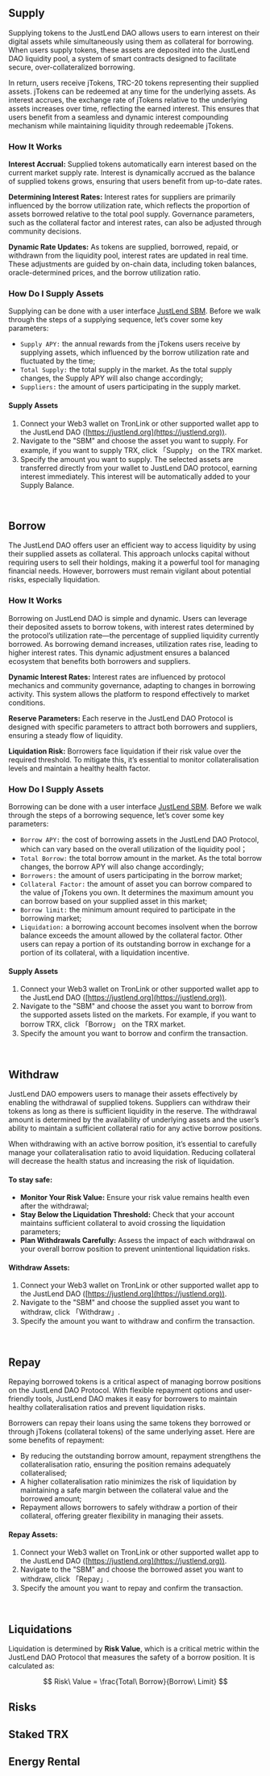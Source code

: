 ## **Supply**
Supplying tokens to the JustLend DAO allows users to earn interest on their digital assets while simultaneously using them as collateral for borrowing. When users supply tokens, these assets are deposited into the JustLend DAO liquidity pool, a system of smart contracts designed to facilitate secure, over-collateralized borrowing.

In return, users receive jTokens, TRC-20 tokens representing their supplied assets. jTokens can be redeemed at any time for the underlying assets. As interest accrues, the exchange rate of jTokens relative to the underlying assets increases over time, reflecting the earned interest. This ensures that users benefit from a seamless and dynamic interest compounding mechanism while maintaining liquidity through redeemable jTokens.

### How It Works

**Interest Accrual:** Supplied tokens automatically earn interest based on the current market supply rate. Interest is dynamically accrued as the balance of supplied tokens grows, ensuring that users benefit from up-to-date rates.

**Determining Interest Rates:** Interest rates for suppliers are primarily influenced by the borrow utilization rate, which reflects the proportion of assets borrowed relative to the total pool supply. Governance parameters, such as the collateral factor and interest rates, can also be adjusted through community decisions.

**Dynamic Rate Updates:** As tokens are supplied, borrowed, repaid, or withdrawn from the liquidity pool, interest rates are updated in real time. These adjustments are guided by on-chain data, including token balances, oracle-determined prices, and the borrow utilization ratio.

### How Do I Supply Assets
Supplying can be done with a user interface [JustLend SBM](https://app.justlend.org/homeNew?lang=en-US). Before we walk through the steps of a supplying sequence, let’s cover some key parameters:

* `Supply APY:` the annual rewards from the jTokens users receive by supplying assets, which influenced by the borrow utilization rate and fluctuated by the time;
* `Total Supply:` the total supply in the market. As the total supply changes, the Supply APY will also change accordingly;
* `Suppliers:` the amount of users participating in the supply market.

#### Supply Assets
1. Connect your Web3 wallet on TronLink or other supported wallet app to the JustLend DAO ([https://justlend.org](https://justlend.org)).
2. Navigate to the "SBM" and choose the asset you want to supply. For example, if you want to supply TRX, click 「Supply」 on the TRX market.
3. Specify the amount you want to supply. The selected assets are transferred directly from your wallet to JustLend DAO protocol, earning interest immediately. This interest will be automatically added to your Supply Balance.

<br>

## **Borrow**

The JustLend DAO offers user an efficient way to access liquidity by using their supplied assets as collateral. This approach unlocks capital without requiring users to sell their holdings, making it a powerful tool for managing financial needs. However, borrowers must remain vigilant about potential risks, especially liquidation.

### How It Works

Borrowing on JustLend DAO is simple and dynamic. Users can leverage their deposited assets to borrow tokens, with interest rates determined by the protocol’s utilization rate—the percentage of supplied liquidity currently borrowed. As borrowing demand increases, utilization rates rise, leading to higher interest rates. This dynamic adjustment ensures a balanced ecosystem that benefits both borrowers and suppliers.

**Dynamic Interest Rates:** Interest rates are influenced by protocol mechanics and community governance, adapting to changes in borrowing activity. This system allows the platform to respond effectively to market conditions.

**Reserve Parameters:** Each reserve in the JustLend DAO Protocol is designed with specific parameters to attract both borrowers and suppliers, ensuring a steady flow of liquidity.

**Liquidation Risk:** Borrowers face liquidation if their risk value over the required threshold. To mitigate this, it’s essential to monitor collateralisation levels and maintain a healthy health factor.

### How Do I Supply Assets
Borrowing can be done with a user interface [JustLend SBM](https://app.justlend.org/homeNew?lang=en-US). Before we walk through the steps of a borrowing sequence, let’s cover some key parameters:

* `Borrow APY:` the cost of borrowing assets in the JustLend DAO Protocol, which can vary based on the overall utilization of the liquidity pool；
* `Total Borrow:` the total borrow amount in the market. As the total borrow changes, the borrow APY will also change accordingly;
* `Borrowers:` the amount of users participating in the borrow market;
* `Collateral Factor:` the amount of asset you can borrow compared to the value of jTokens you own. It determines the maximum amount you can borrow based on your supplied asset in this market;
* `Borrow limit:` the minimum amount required to participate in the borrowing market;
* `Liquidation:` a borrowing account becomes insolvent when the borrow balance exceeds the amount allowed by the collateral factor. Other users can repay a portion of its outstanding borrow in exchange for a portion of its collateral, with a liquidation incentive.

#### Supply Assets
1. Connect your Web3 wallet on TronLink or other supported wallet app to the JustLend DAO ([https://justlend.org](https://justlend.org)).
2. Navigate to the "SBM" and choose the asset you want to borrow from the supported assets listed on the markets. For example, if you want to borrow TRX, click 「Borrow」 on the TRX market.
3. Specify the amount you want to borrow and confirm the transaction.

<br>

## **Withdraw**
JustLend DAO empowers users to manage their assets effectively by enabling the withdrawal of supplied tokens. Suppliers can withdraw their tokens as long as there is sufficient liquidity in the reserve. The withdrawal amount is determined by the availability of underlying assets and the user’s ability to maintain a sufficient collateral ratio for any active borrow positions.

When withdrawing with an active borrow position, it’s essential to carefully manage your collateralisation ratio to avoid liquidation. Reducing collateral will decrease the health status and increasing the risk of liquidation.

#### To stay safe:
* **Monitor Your Risk Value:** Ensure your risk value remains health even after the withdrawal;
* **Stay Below the Liquidation Threshold:** Check that your account maintains sufficient collateral to avoid crossing the liquidation parameters;
* **Plan Withdrawals Carefully:** Assess the impact of each withdrawal on your overall borrow position to prevent unintentional liquidation risks.

#### Withdraw Assets:
1. Connect your Web3 wallet on TronLink or other supported wallet app to the JustLend DAO ([https://justlend.org](https://justlend.org)).
2. Navigate to the "SBM" and choose the supplied asset you want to withdraw, click 「Withdraw」.
3. Specify the amount you want to withdraw and confirm the transaction.

<br>

## **Repay**
Repaying borrowed tokens is a critical aspect of managing borrow positions on the JustLend DAO Protocol. With flexible repayment options and user-friendly tools, JustLend DAO makes it easy for borrowers to maintain healthy collateralisation ratios and prevent liquidation risks.

Borrowers can repay their loans using the same tokens they borrowed or through jTokens (collateral tokens) of the same underlying asset. Here are some benefits of repayment:

* By reducing the outstanding borrow amount, repayment strengthens the collateralisation ratio, ensuring the position remains adequately collateralised;
* A higher collateralisation ratio minimizes the risk of liquidation by maintaining a safe margin between the collateral value and the borrowed amount;
* Repayment allows borrowers to safely withdraw a portion of their collateral, offering greater flexibility in managing their assets.

#### Repay Assets:
1. Connect your Web3 wallet on TronLink or other supported wallet app to the JustLend DAO ([https://justlend.org](https://justlend.org)).
2. Navigate to the "SBM" and choose the borrowed asset you want to withdraw, click 「Repay」.
3. Specify the amount you want to repay and confirm the transaction.

<br>

## **Liquidations**

Liquidation is determined by **Risk Value**, which is a critical metric within the JustLend DAO Protocol that measures the safety of a borrow position. It is calculated as:

$$ Risk\ Value = \frac{Total\ Borrow}{Borrow\ Limit} $$



## **Risks**



## **Staked TRX**


## **Energy Rental**
